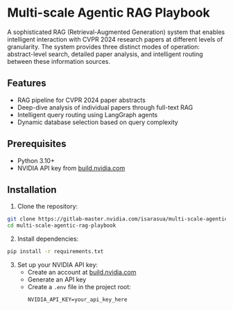 # Multi-scale Agentic RAG Playbook

A sophisticated RAG (Retrieval-Augmented Generation) system that enables intelligent interaction with CVPR 2024 research papers at different levels of granularity. The system provides three distinct modes of operation: abstract-level search, detailed paper analysis, and intelligent routing between these information sources.

## Features

- RAG pipeline for CVPR 2024 paper abstracts
- Deep-dive analysis of individual papers through full-text RAG
- Intelligent query routing using LangGraph agents
- Dynamic database selection based on query complexity

## Prerequisites

- Python 3.10+
- NVIDIA API key from [build.nvidia.com](https://build.nvidia.com)

## Installation

1. Clone the repository:
```bash
git clone https://gitlab-master.nvidia.com/isarasua/multi-scale-agentic-rag-playbook.git
cd multi-scale-agentic-rag-playbook
```

2. Install dependencies:
```bash
pip install -r requirements.txt
```

3. Set up your NVIDIA API key:
   - Create an account at [build.nvidia.com](https://build.nvidia.com)
   - Generate an API key
   - Create a `.env` file in the project root:
     ```
     NVIDIA_API_KEY=your_api_key_here
